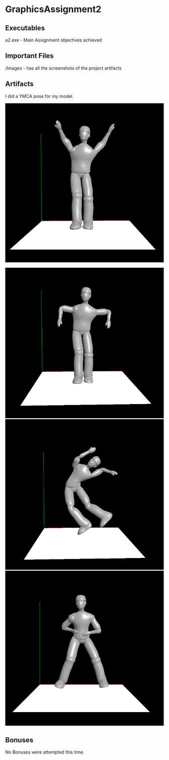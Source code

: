 # GraphicsAssignment2
## Executables
a2.exe - Main Assignment objectives achieved

## Important Files
/Images - has all the screenshots of the project artifacts

## Artifacts
I did a YMCA pose for my model.

![Y](Images/Y.PNG)

![M](Images/M.PNG)
![C](Images/C.PNG)
![A](Images/A.PNG)

## Bonuses
No Bonuses were attempted this time.
